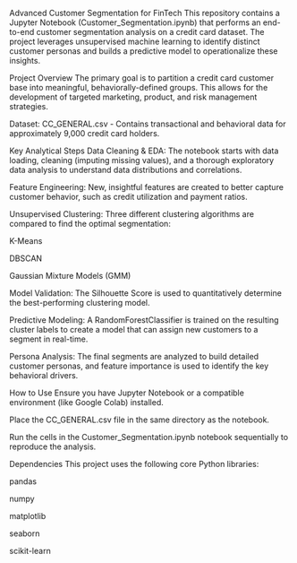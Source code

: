 Advanced Customer Segmentation for FinTech
This repository contains a Jupyter Notebook (Customer_Segmentation.ipynb) that performs an end-to-end customer segmentation analysis on a credit card dataset. The project leverages unsupervised machine learning to identify distinct customer personas and builds a predictive model to operationalize these insights.

Project Overview
The primary goal is to partition a credit card customer base into meaningful, behaviorally-defined groups. This allows for the development of targeted marketing, product, and risk management strategies.

Dataset: CC_GENERAL.csv - Contains transactional and behavioral data for approximately 9,000 credit card holders.

Key Analytical Steps
Data Cleaning & EDA: The notebook starts with data loading, cleaning (imputing missing values), and a thorough exploratory data analysis to understand data distributions and correlations.

Feature Engineering: New, insightful features are created to better capture customer behavior, such as credit utilization and payment ratios.

Unsupervised Clustering: Three different clustering algorithms are compared to find the optimal segmentation:

K-Means

DBSCAN

Gaussian Mixture Models (GMM)

Model Validation: The Silhouette Score is used to quantitatively determine the best-performing clustering model.

Predictive Modeling: A RandomForestClassifier is trained on the resulting cluster labels to create a model that can assign new customers to a segment in real-time.

Persona Analysis: The final segments are analyzed to build detailed customer personas, and feature importance is used to identify the key behavioral drivers.

How to Use
Ensure you have Jupyter Notebook or a compatible environment (like Google Colab) installed.

Place the CC_GENERAL.csv file in the same directory as the notebook.

Run the cells in the Customer_Segmentation.ipynb notebook sequentially to reproduce the analysis.

Dependencies
This project uses the following core Python libraries:

pandas

numpy

matplotlib

seaborn

scikit-learn
